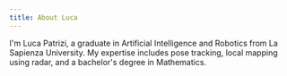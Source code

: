 ```yaml
---
title: About Luca 
---
```


I'm Luca Patrizi, a graduate in Artificial Intelligence and Robotics from La Sapienza University. My expertise includes pose tracking, local mapping using radar, and a bachelor's degree in Mathematics. 

